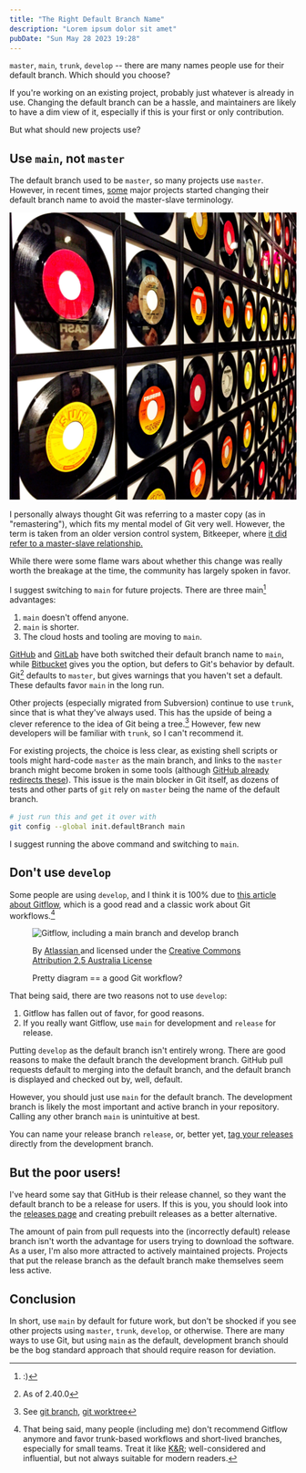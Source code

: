 ```yaml
---
title: "The Right Default Branch Name"
description: "Lorem ipsum dolor sit amet"
pubDate: "Sun May 28 2023 19:28"
---
```


`master`, `main`, `trunk`, `develop` -- there are many names people use for
their default branch. Which should you choose?

If you're working on an existing project, probably just whatever is already in
use. Changing the default branch can be a hassle, and maintainers are likely to
have a dim view of it, especially if this is your first or only contribution.

But what should new projects use?

## Use `main`, not `master`

The default branch used to be `master`, so many projects use `master`. However,
in recent times, [some](https://groups.google.com/a/chromium.org/g/chromium-dev/c/mQ1u-I5U500/m/FdvzlTzhAAAJ?pli=1)
major projects started changing their default branch name
to avoid the master-slave terminology.

![Records](../../assets/pexels-robin-mcpherson-908965.jpeg)

<aside>
I personally always thought Git was referring to a master copy (as in
"remastering"), which fits my mental model of Git very well. However, the
term is taken from an older version control system, Bitkeeper, where
<a href="https://mail.gnome.org/archives/desktop-devel-list/2019-May/msg00066.html">
it did refer to a master-slave relationship.
</a>
</aside>

While there were some flame wars about whether this change was really worth the
breakage at the time, the community has largely spoken in favor.

I suggest switching to `main` for future projects. There are three main[^hehe] advantages:

1. `main` doesn't offend anyone.
2. `main` is shorter.
3. The cloud hosts and tooling are moving to `main`.

[GitHub](https://github.blog/changelog/2020-10-01-the-default-branch-for-newly-created-repositories-is-now-main/)
and [GitLab](https://about.gitlab.com/blog/2021/03/10/new-git-default-branch-name/)
have both switched their default branch name to `main`, while
[Bitbucket](https://confluence.atlassian.com/bitbucketserver/setting-a-system-wide-default-branch-name-1021220665.html)
gives you the option, but defers to Git's behavior by default.
Git[^git-version] defaults to `master`, but gives warnings that you haven't set
a default. These defaults favor `main` in the long run.

Other projects (especially migrated from Subversion) continue to use `trunk`,
since that is what they've always used. This has the upside of being a clever
reference to the idea of Git being a tree.[^tree] However, few new developers will
be familiar with `trunk`, so I can't recommend it.

For existing projects, the choice is less clear, as existing shell scripts or
tools might hard-code `master` as the main branch, and links to the `master`
branch might become broken in some tools (although
[GitHub already redirects these](https://github.com/github/renaming/)). This
issue is the main blocker in Git itself, as dozens of tests and other parts of
`git` rely on `master` being the name of the default branch.

```bash
# just run this and get it over with
git config --global init.defaultBranch main
```

I suggest running the above command and switching to `main`.

## Don't use `develop`

Some people are using `develop`, and I think it is 100% due to [this
article about Gitflow](https://www.atlassian.com/git/tutorials/comparing-workflows/gitflow-workflow),
which is a good read and a classic work about Git workflows.[^gitflow]

<figure>
    <a>
        <img 
            src="/atlassian-gitflow.svg"
            alt="Gitflow, including a main branch and develop branch"
        >
    </a>
    <figcaption>
        <p class="text-xs">By
            <a href="https://www.atlassian.com/git/tutorials/comparing-workflows/gitflow-workflow">
                Atlassian
            </a>
            and licensed under the 
            <a href="http://creativecommons.org/licenses/by/2.5/au/">
                Creative Commons Attribution 2.5 Australia License
            </a>
        </p>
        <p class="m-0 md:text-base">Pretty diagram == a good Git workflow?</p>
    </figcaption>
</figure>

That being said, there are two reasons not to use `develop`:

1. Gitflow has fallen out of favor, for good reasons.
2. If you really want Gitflow, use `main` for development and `release` for release.

Putting `develop` as the default branch isn't entirely wrong. There are good
reasons to make the default branch the development branch. GitHub pull requests
default to merging into the default branch, and the default branch is displayed
and checked out by, well, default.

However, you should just use `main` for the default branch. The development
branch is likely the most important and active branch in your repository.
Calling any other branch `main` is unintuitive at best.

You can name your release branch `release`, or, better yet, [tag your releases](https://git-scm.com/book/en/v2/Git-Basics-Tagging)
directly from the development branch.

## But the poor users!

I've heard some say that GitHub is their release channel, so they want the
default branch to be a release for users. If this is you, you should look
into the [releases page](https://docs.github.com/en/repositories/releasing-projects-on-github/about-releases)
and creating prebuilt releases as a better alternative.

The amount of pain from pull requests into the (incorrectly default) release
branch isn't worth the advantage for users trying to download the software. As
a user, I'm also more attracted to actively maintained projects. Projects that
put the release branch as the default branch make themselves seem less active.

## Conclusion

In short, use `main` by default for future work, but don't be shocked if you
see other projects using `master`, `trunk`, `develop`, or otherwise. There are
many ways to use Git, but using `main` as the default, development branch
should be the bog standard approach that should require reason for deviation.

[^hehe]:
    :)
[^git-version]:
    As of 2.40.0
[^tree]:
    See [git branch](https://git-scm.com/docs/git-branch), [git worktree](https://git-scm.com/docs/git-worktree)
[^gitflow]:
    That being said, many people (including me) don't recommend Gitflow anymore
    and favor trunk-based workflows and short-lived branches, especially for
    small teams. Treat it like
    [K&R](https://en.wikipedia.org/wiki/The_C_Programming_Language);
    well-considered and influential, but not always suitable for modern
    readers.
